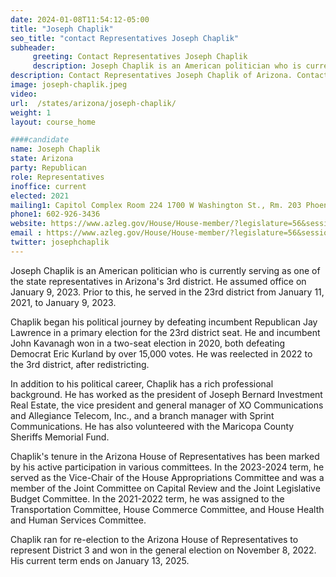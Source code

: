 ```yaml
---
date: 2024-01-08T11:54:12-05:00
title: "Joseph Chaplik"
seo_title: "contact Representatives Joseph Chaplik"
subheader:
     greeting: Contact Representatives Joseph Chaplik
     description: Joseph Chaplik is an American politician who is currently serving as one of the state representatives in Arizona's 3rd district. He assumed office on January 9, 2023. Prior to this, he served in the 23rd district from January 11, 2021, to January 9, 2023.
description: Contact Representatives Joseph Chaplik of Arizona. Contact information for Joseph Chaplik includes email address, phone number, and mailing address.
image: joseph-chaplik.jpeg
video:
url:  /states/arizona/joseph-chaplik/
weight: 1
layout: course_home

####candidate
name: Joseph Chaplik
state: Arizona
party: Republican
role: Representatives
inoffice: current
elected: 2021
mailing1: Capitol Complex Room 224 1700 W Washington St., Rm. 203 Phoenix, AZ 85007-2890
phone1: 602-926-3436
website: https://www.azleg.gov/House/House-member/?legislature=56&session=128&legislator=2154/
email : https://www.azleg.gov/House/House-member/?legislature=56&session=128&legislator=2154/
twitter: josephchaplik
---
```


Joseph Chaplik is an American politician who is currently serving as one of the state representatives in Arizona's 3rd district. He assumed office on January 9, 2023. Prior to this, he served in the 23rd district from January 11, 2021, to January 9, 2023.

Chaplik began his political journey by defeating incumbent Republican Jay Lawrence in a primary election for the 23rd district seat. He and incumbent John Kavanagh won in a two-seat election in 2020, both defeating Democrat Eric Kurland by over 15,000 votes. He was reelected in 2022 to the 3rd district, after redistricting.

In addition to his political career, Chaplik has a rich professional background. He has worked as the president of Joseph Bernard Investment Real Estate, the vice president and general manager of XO Communications and Allegiance Telecom, Inc., and a branch manager with Sprint Communications. He has also volunteered with the Maricopa County Sheriffs Memorial Fund.

Chaplik's tenure in the Arizona House of Representatives has been marked by his active participation in various committees. In the 2023-2024 term, he served as the Vice-Chair of the House Appropriations Committee and was a member of the Joint Committee on Capital Review and the Joint Legislative Budget Committee. In the 2021-2022 term, he was assigned to the Transportation Committee, House Commerce Committee, and House Health and Human Services Committee.

Chaplik ran for re-election to the Arizona House of Representatives to represent District 3 and won in the general election on November 8, 2022. His current term ends on January 13, 2025.
